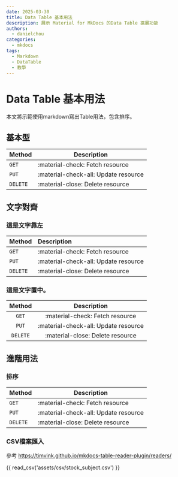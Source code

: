 ```yaml
---
date: 2025-03-30
title: Data Table 基本用法
description: 展示 Material for MkDocs 的Data Table 擴展功能
authors:
  - danielchou
categories:
  - mkdocs
tags:
  - Markdown
  - DataTable
  - 教學
---
```



# Data Table 基本用法

本文將示範使用markdown寫出Table用法，包含排序。

<!-- more -->

## 基本型

| Method      | Description                          |
| ----------- | ------------------------------------ |
| `GET`       | :material-check:     Fetch resource  |
| `PUT`       | :material-check-all: Update resource |
| `DELETE`    | :material-close:     Delete resource |

## 文字對齊

### 這是文字靠左

| Method      | Description                          |
| :---------- | :----------------------------------- |
| `GET`       | :material-check:     Fetch resource  |
| `PUT`       | :material-check-all: Update resource |
| `DELETE`    | :material-close:     Delete resource |

### 這是文字置中。

| Method      | Description                          |
| :---------: | :----------------------------------: |
| `GET`       | :material-check:     Fetch resource  |
| `PUT`       | :material-check-all: Update resource |
| `DELETE`    | :material-close:     Delete resource |


## 進階用法

### 排序

| Method      | Description                          |
| ----------- | ------------------------------------ |
| `GET`       | :material-check:     Fetch resource  |
| `PUT`       | :material-check-all: Update resource |
| `DELETE`    | :material-close:     Delete resource |

### CSV檔案匯入

參考 https://timvink.github.io/mkdocs-table-reader-plugin/readers/

{{ read_csv('assets/csv/stock_subject.csv') }}


<!-- ### 接上外部URL JSON

<div id="data-table"></div>
ssss

<script>
async function fetchDataAndRenderTable() {
  try {
    const response = await fetch('https://beow.us/static/currStockMarket.json');
    const data = await response.json();
    
    // 创建表格
    let tableHTML = '<table>';
    
    // 添加表头
    tableHTML += '<thead><tr>';
    Object.keys(data[0]).forEach(key => {
      tableHTML += `<th>${key}</th>`;
    });
    tableHTML += '</tr></thead>';
    
    // 添加表格内容
    tableHTML += '<tbody>';
    data.forEach(item => {
      tableHTML += '<tr>';
      Object.values(item).forEach(value => {
        tableHTML += `<td>${value}</td>`;
      });
      tableHTML += '</tr>';
    });
    tableHTML += '</tbody></table>';
    
    document.getElementById('data-table').innerHTML = tableHTML;
  } catch (error) {
    console.error('获取数据时出错:', error);
    document.getElementById('data-table').innerHTML = '加载数据时出错';
  }
}

document.addEventListener('DOMContentLoaded', fetchDataAndRenderTable);
</script> -->